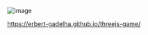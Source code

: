 ![image](https://github.com/user-attachments/assets/4d852381-f7ba-4c3a-bb61-54401d9ca164)

https://erbert-gadelha.github.io/threejs-game/
